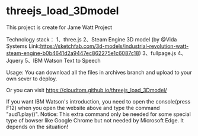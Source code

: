 # threejs_load_3Dmodel
This project is create for Jame Watt Project

Technology stack：
1、three.js
2、Steam Engine 3D model (by @Vida Systems Link:https://sketchfab.com/3d-models/industrial-revolution-watt-steam-engine-b0b4641d2a9447ec862275e1c6087c18)
3、fullpage.js
4、Jquery
5、IBM Watson Text to Speech

Usage:
You can download all the files in archives branch and upload to your own sever to deploy.

Or you can visit https://cloudtom.github.io/threejs_load_3Dmodel/

If you want IBM Watson's introduction, you need to open the console(press F12) when you open the website above and type the command "aud1.play()".
Notice: This extra command only be needed for some special type of bowser like Google Chrome but not needed by Microsoft Edge. It depends on the situation!
